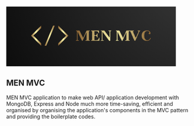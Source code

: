 ![Alt text](logo.png?raw=true "MEN MVC")

## MEN MVC
MEN MVC application to make web API/ application development with MongoDB, Express and Node much more time-saving, efficient and organised by organising the application's components in the MVC pattern and providing the boilerplate codes.
